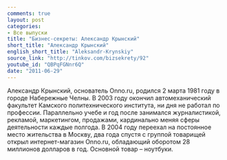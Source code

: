 ```yaml
---
comments: true
layout: post
categories:
- Все выпуски
title: "Бизнес-секреты: Александр Крынский"
short_title: "Александр Крынский"
english_short_title: "Aleksandr-Krynskiy"
source_link: "http://tinkov.com/bizsekrety/92"
youtube_id: "QBPqFGNnr6Q"
date: "2011-06-29"
---
```

Александр Крынский, основатель Onno.ru, родился 2 марта 1981 году в городе Набережные Челны. В 2003 году окончил автомеханический факультет Камского политехнического института, ни дня не работал по профессии. Параллельно учебе и год после занимался журналистикой, рекламой, маркетингом, продажами, кардинально меняя сферы деятельности каждые полгода. В 2004 году переехал на постоянное место жительства в Москву, два года спустя с группой товарищей открыл интернет-магазин Onno.ru, обладающий оборотом 28 миллионов долларов в год. Основной товар – ноутбуки.
